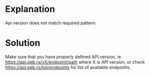 # Explanation
Api version does not match required pattern.

# Solution
Make sure that you have properly defined API version, ie https://api.peb.rs/vX/endpoint/path where X is API version, or check https://api.peb.rs/list/endpoints for list of available endpoints.
